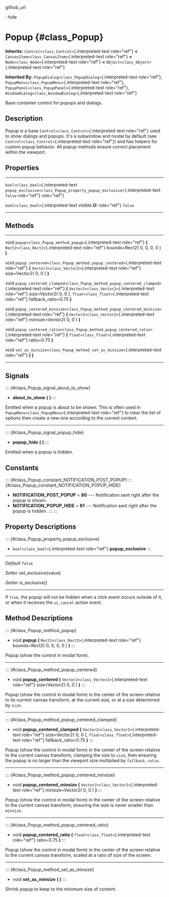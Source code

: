 github\_url

:   hide

Popup {#class_Popup}
=====

**Inherits:** `Control<class_Control>`{.interpreted-text role="ref"}
**\<** `CanvasItem<class_CanvasItem>`{.interpreted-text role="ref"}
**\<** `Node<class_Node>`{.interpreted-text role="ref"} **\<**
`Object<class_Object>`{.interpreted-text role="ref"}

**Inherited By:** `PopupDialog<class_PopupDialog>`{.interpreted-text
role="ref"}, `PopupMenu<class_PopupMenu>`{.interpreted-text role="ref"},
`PopupPanel<class_PopupPanel>`{.interpreted-text role="ref"},
`WindowDialog<class_WindowDialog>`{.interpreted-text role="ref"}

Base container control for popups and dialogs.

Description
-----------

Popup is a base `Control<class_Control>`{.interpreted-text role="ref"}
used to show dialogs and popups. It\'s a subwindow and modal by default
(see `Control<class_Control>`{.interpreted-text role="ref"}) and has
helpers for custom popup behavior. All popup methods ensure correct
placement within the viewport.

Properties
----------

  -------------------------------------- --------------------------------------------------------------------------- ------------
  `bool<class_bool>`{.interpreted-text   `popup_exclusive<class_Popup_property_popup_exclusive>`{.interpreted-text   `false`
  role="ref"}                            role="ref"}                                                                 

  `bool<class_bool>`{.interpreted-text   visible                                                                     **O:**
  role="ref"}                                                                                                        `false`
  -------------------------------------- --------------------------------------------------------------------------- ------------

Methods
-------

  ------ ---------------------------------------------------------------------------------------
  void   `popup<class_Popup_method_popup>`{.interpreted-text role="ref"} **(**
         `Rect2<class_Rect2>`{.interpreted-text role="ref"} bounds=Rect2( 0, 0, 0, 0 ) **)**

  void   `popup_centered<class_Popup_method_popup_centered>`{.interpreted-text role="ref"} **(**
         `Vector2<class_Vector2>`{.interpreted-text role="ref"} size=Vector2( 0, 0 ) **)**

  void   `popup_centered_clamped<class_Popup_method_popup_centered_clamped>`{.interpreted-text
         role="ref"} **(** `Vector2<class_Vector2>`{.interpreted-text role="ref"} size=Vector2(
         0, 0 ), `float<class_float>`{.interpreted-text role="ref"} fallback\_ratio=0.75 **)**

  void   `popup_centered_minsize<class_Popup_method_popup_centered_minsize>`{.interpreted-text
         role="ref"} **(** `Vector2<class_Vector2>`{.interpreted-text role="ref"}
         minsize=Vector2( 0, 0 ) **)**

  void   `popup_centered_ratio<class_Popup_method_popup_centered_ratio>`{.interpreted-text
         role="ref"} **(** `float<class_float>`{.interpreted-text role="ref"} ratio=0.75 **)**

  void   `set_as_minsize<class_Popup_method_set_as_minsize>`{.interpreted-text role="ref"} **(**
         **)**
  ------ ---------------------------------------------------------------------------------------

Signals
-------

::: {#class_Popup_signal_about_to_show}
-   **about\_to\_show** **(** **)**
:::

Emitted when a popup is about to be shown. This is often used in
`PopupMenu<class_PopupMenu>`{.interpreted-text role="ref"} to clear the
list of options then create a new one according to the current context.

------------------------------------------------------------------------

::: {#class_Popup_signal_popup_hide}
-   **popup\_hide** **(** **)**
:::

Emitted when a popup is hidden.

Constants
---------

::: {#class_Popup_constant_NOTIFICATION_POST_POPUP}
::: {#class_Popup_constant_NOTIFICATION_POPUP_HIDE}
-   **NOTIFICATION\_POST\_POPUP** = **80** \-\-- Notification sent right
    after the popup is shown.
-   **NOTIFICATION\_POPUP\_HIDE** = **81** \-\-- Notification sent right
    after the popup is hidden.
:::
:::

Property Descriptions
---------------------

::: {#class_Popup_property_popup_exclusive}
-   `bool<class_bool>`{.interpreted-text role="ref"}
    **popup\_exclusive**
:::

  ----------- -----------------------
  *Default*   `false`

  *Setter*    set\_exclusive(value)

  *Getter*    is\_exclusive()
  ----------- -----------------------

If `true`, the popup will not be hidden when a click event occurs
outside of it, or when it receives the `ui_cancel` action event.

Method Descriptions
-------------------

::: {#class_Popup_method_popup}
-   void **popup** **(** `Rect2<class_Rect2>`{.interpreted-text
    role="ref"} bounds=Rect2( 0, 0, 0, 0 ) **)**
:::

Popup (show the control in modal form).

------------------------------------------------------------------------

::: {#class_Popup_method_popup_centered}
-   void **popup\_centered** **(**
    `Vector2<class_Vector2>`{.interpreted-text role="ref"} size=Vector2(
    0, 0 ) **)**
:::

Popup (show the control in modal form) in the center of the screen
relative to its current canvas transform, at the current size, or at a
size determined by `size`.

------------------------------------------------------------------------

::: {#class_Popup_method_popup_centered_clamped}
-   void **popup\_centered\_clamped** **(**
    `Vector2<class_Vector2>`{.interpreted-text role="ref"} size=Vector2(
    0, 0 ), `float<class_float>`{.interpreted-text role="ref"}
    fallback\_ratio=0.75 **)**
:::

Popup (show the control in modal form) in the center of the screen
relative to the current canvas transform, clamping the size to `size`,
then ensuring the popup is no larger than the viewport size multiplied
by `fallback_ratio`.

------------------------------------------------------------------------

::: {#class_Popup_method_popup_centered_minsize}
-   void **popup\_centered\_minsize** **(**
    `Vector2<class_Vector2>`{.interpreted-text role="ref"}
    minsize=Vector2( 0, 0 ) **)**
:::

Popup (show the control in modal form) in the center of the screen
relative to the current canvas transform, ensuring the size is never
smaller than `minsize`.

------------------------------------------------------------------------

::: {#class_Popup_method_popup_centered_ratio}
-   void **popup\_centered\_ratio** **(**
    `float<class_float>`{.interpreted-text role="ref"} ratio=0.75 **)**
:::

Popup (show the control in modal form) in the center of the screen
relative to the current canvas transform, scaled at a ratio of size of
the screen.

------------------------------------------------------------------------

::: {#class_Popup_method_set_as_minsize}
-   void **set\_as\_minsize** **(** **)**
:::

Shrink popup to keep to the minimum size of content.
